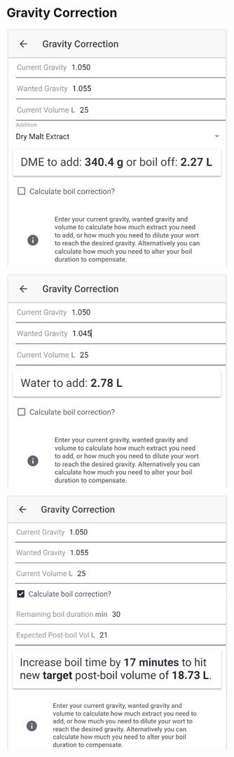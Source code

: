 # Gravity Correction

![Calculate how much DME to add or how much to boil off if gravity is too low](../.gitbook/assets/image%20%2838%29.png)

![Calculate how much water to add if gravity is too high](../.gitbook/assets/image%20%2850%29.png)

![Calculate how to correct the gravity by altering boil time if preferred](../.gitbook/assets/image%20%2846%29.png)

